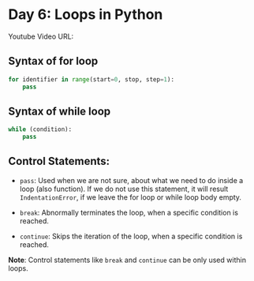 # Day 6: Loops in Python

Youtube Video URL: []()

## Syntax of for loop
```python
for identifier in range(start=0, stop, step=1):
    pass
```

## Syntax of while loop
```python
while (condition):
    pass
```

## Control Statements:
- `pass`: Used when we are not sure, about what we need to do inside a loop (also function).
If we do not use this statement, it will result `IndentationError`, if we leave the for loop or while loop body empty.

- `break`: Abnormally terminates the loop, when a specific condition is reached. 
- `continue`: Skips the iteration of the loop, when a specific condition is reached. 

**Note**: Control statements like `break` and `continue` can be only used within loops.
